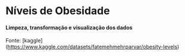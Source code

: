 # Níveis de Obesidade
#### Limpeza, transformação e visualização dos dados
Fonte: [kaggle] (https://www.kaggle.com/datasets/fatemehmehrparvar/obesity-levels)
